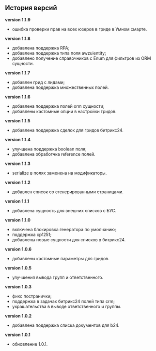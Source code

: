<!-- cl-start -->
## История версий

**version 1.1.9**    
- ошибка проверки прав на всех юзеров в гриде в Умном смарте.    

**version 1.1.8**    
- добавлена поддержка RPA;    
- добавлена поддержка типа поля awzuientity;    
- добавлено получение справочников с Enum для фильтров из ORM сущности.    

**version 1.1.7**    
- добавлен грид с лидами;    
- добавлена поддержка множественных полей.    

**version 1.1.6**    
- добавлена поддержка полей orm сущности;    
- добавлены кастомные опции в настройки гридов.    

**version 1.1.5**    
- добавлена поддержка сделок для гридов битрикс24.    

**version 1.1.4**    
- улучшена поддержка boolean поля;    
- добавлена обработчка reference полей.    

**version 1.1.3**    
- serialize в полях заменена на модификаторы.    

**version 1.1.2**    
- добавлен список со сгенерированными страницами.    

**version 1.1.1**    
- добавлена сущность для внешних списков с БУС.    

**version 1.1.0**    
- включена блокировка генератора по умолчанию;    
- поддержка cp1251;    
- добавлены новые сущности для списков в битрикс24.    

**version 1.0.6**    
- добавлены кастомные параметры для гридов.    

**version 1.0.5**    
- улучшения вывода групп и ответственного.    

**version 1.0.3**    
- фикс постранички;    
- поддержка в задачах битрикс24 полей типа crm;    
- украшательства в выводе ответственного и группы.    

**version 1.0.2**    
- добавлена поддержка списка документов для b24.    

**version 1.0.1**    
- обновление 1.0.1.    
<!-- cl-end -->

